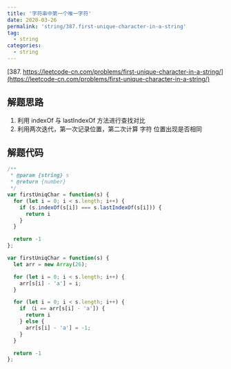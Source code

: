 ```yaml
---
title: '字符串中第一个唯一字符'
date: 2020-03-26
permalink: 'string/387.first-unique-character-in-a-string'
tag:
  - string
categories:
  - string
---
```


[387. https://leetcode-cn.com/problems/first-unique-character-in-a-string/](https://leetcode-cn.com/problems/first-unique-character-in-a-string/)

## 解题思路

1. 利用 indexOf 与 lastIndexOf 方法进行查找对比
2. 利用两次迭代，第一次记录位置，第二次计算 字符 位置出现是否相同

## 解题代码

```js
/**
 * @param {string} s
 * @return {number}
 */
var firstUniqChar = function(s) {
  for (let i = 0; i < s.length; i++) {
    if (s.indexOf(s[i]) === s.lastIndexOf(s[i])) {
      return i
    }
  }

  return -1
};

var firstUniqChar = function(s) {
  let arr = new Array(26);

  for (let i = 0; i < s.length; i++) {
    arr[s[i] - 'a'] = i;
  }

  for (let i = 0; i < s.length; i++) {
    if （i == arr[s[i] - 'a']) {
      return i
    } else {
      arr[s[i] - 'a'] = -1;
    }
  }

  return -1
};
```
